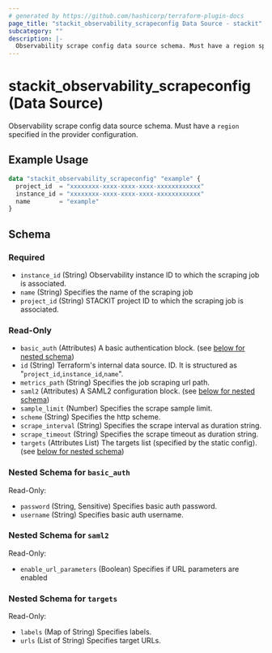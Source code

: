 ```yaml
---
# generated by https://github.com/hashicorp/terraform-plugin-docs
page_title: "stackit_observability_scrapeconfig Data Source - stackit"
subcategory: ""
description: |-
  Observability scrape config data source schema. Must have a region specified in the provider configuration.
---
```


# stackit_observability_scrapeconfig (Data Source)

Observability scrape config data source schema. Must have a `region` specified in the provider configuration.

## Example Usage

```terraform
data "stackit_observability_scrapeconfig" "example" {
  project_id  = "xxxxxxxx-xxxx-xxxx-xxxx-xxxxxxxxxxxx"
  instance_id = "xxxxxxxx-xxxx-xxxx-xxxx-xxxxxxxxxxxx"
  name        = "example"
}
```

<!-- schema generated by tfplugindocs -->
## Schema

### Required

- `instance_id` (String) Observability instance ID to which the scraping job is associated.
- `name` (String) Specifies the name of the scraping job
- `project_id` (String) STACKIT project ID to which the scraping job is associated.

### Read-Only

- `basic_auth` (Attributes) A basic authentication block. (see [below for nested schema](#nestedatt--basic_auth))
- `id` (String) Terraform's internal data source. ID. It is structured as "`project_id`,`instance_id`,`name`".
- `metrics_path` (String) Specifies the job scraping url path.
- `saml2` (Attributes) A SAML2 configuration block. (see [below for nested schema](#nestedatt--saml2))
- `sample_limit` (Number) Specifies the scrape sample limit.
- `scheme` (String) Specifies the http scheme.
- `scrape_interval` (String) Specifies the scrape interval as duration string.
- `scrape_timeout` (String) Specifies the scrape timeout as duration string.
- `targets` (Attributes List) The targets list (specified by the static config). (see [below for nested schema](#nestedatt--targets))

<a id="nestedatt--basic_auth"></a>
### Nested Schema for `basic_auth`

Read-Only:

- `password` (String, Sensitive) Specifies basic auth password.
- `username` (String) Specifies basic auth username.


<a id="nestedatt--saml2"></a>
### Nested Schema for `saml2`

Read-Only:

- `enable_url_parameters` (Boolean) Specifies if URL parameters are enabled


<a id="nestedatt--targets"></a>
### Nested Schema for `targets`

Read-Only:

- `labels` (Map of String) Specifies labels.
- `urls` (List of String) Specifies target URLs.
